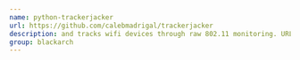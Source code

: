 ```yaml
---
name: python-trackerjacker
url: https://github.com/calebmadrigal/trackerjacker
description: and tracks wifi devices through raw 802.11 monitoring. URL : https://github.com/calebmadrigal/trackerjacker Groups : blackarch blackarch-wireless
group: blackarch
---
```

